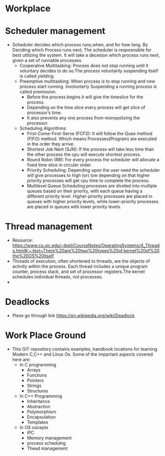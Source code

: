 # Workplace

# Scheduler management
- Scheduler decides which process runs,when, and for how long. By Deciding which Process runs next, The scheduler is resposnsible for best utilizing the system. It will take a decesion which process runs next, given a set of runnable processes.
    - Cooperative Multitasking: Process does not stop running until it voluntary decides to do so.The process voluntarily suspending itself is called yielding.
    - Preemptive multitasking: When process is to stop running and new process start running. Involunterly Suspending a running process is called premission.
        - Before the process begins it will give the timeslice for the process.
        - Depending on the time slice every process will get slice of processor’s time.
        - It also prevents any one process from monopolizing the processor.
    - Scheduling Algorithms:
       - First-Come-First-Serve (FCFS): It will follow the Quee method (FIFO) method. Which means Processes(Program) are executed in the order they arrive.
       - Shortest Job Next (SJN): If the process will take less time than the other process the cpu will execute shortest process.
       - Round Robin (RR): For every process the scheduler will allocate a fixed time slice in circuler order.
       - Priority Scheduling: Depending upon the user need the scheduler will give processes to high (or) low depending on that higher priority processes will get cpu time to complete the   process. 
       - Multilevel Queue Scheduling:processes are divided into multiple queues based on their priority, with each queue having a different priority level. Higher-priority processes are placed in queues with higher priority levels, while lower-priority processes are placed in queues with lower priority levels.
 
# Thread management
- Resource:  https://www.cs.uic.edu/~jbell/CourseNotes/OperatingSystems/4_Threads.html#:~:text=There%20are%20two%20types%20of,kernel%20of%20the%20OS%20itself
- Threads of execution, often shortened to threads, are the objects of activity within the process. Each thread includes a unique program counter, process stack, and set of processor registers.The kernel schedules individual threads, not processes.
- 

# Deadlocks
- Plese go through link https://en.wikipedia.org/wiki/Deadlock

# Work Place Ground 
- This GIT repository contains examples, handbook locations for learning Modern C,C++ and Linux Os. Some of the impprtant aspects covered here are:
  - In C programming
     - Arrays
     - Functions
     - Pointers
     - Strings
     - Structures
  - In C++ Programming
     - Inheritance
     - Abstraction
     - Polymorphism
     - Encapsulation
     - Templates
  - In OS cocepts
     - IPC
     - Memory management
     - process schedulng
     - Thead management
